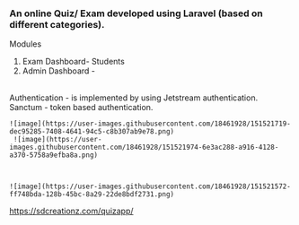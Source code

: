 ### An online Quiz/ Exam  developed using Laravel  (based on different categories).
Modules
1. Exam Dashboard- Students 
2. Admin Dashboard - 
<br>
     Authentication -  is implemented by using Jetstream authentication.
                      Sanctum - token based authentication.
    
    ![image](https://user-images.githubusercontent.com/18461928/151521719-dec95285-7408-4641-94c5-c8b307ab9e78.png)
     ![image](https://user-images.githubusercontent.com/18461928/151521974-6e3ac288-a916-4128-a370-5758a9efba8a.png)


    
    ![image](https://user-images.githubusercontent.com/18461928/151521572-ff748bda-128b-45bc-8a29-22de8bdf2731.png)

    
    
 https://sdcreationz.com/quizapp/
